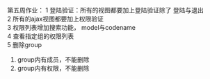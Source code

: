 第五周作业：
1 登陆验证：所有的视图都要加上登陆验证除了 登陆与退出  
2 所有的ajax视图都要加上权限验证  
3 权限列表增加搜索功能， model与codename  
4 查看指定组的权限列表  
5 删除group  
1) group内有成员，不能删除  
2) group内有权限，不能删除  
